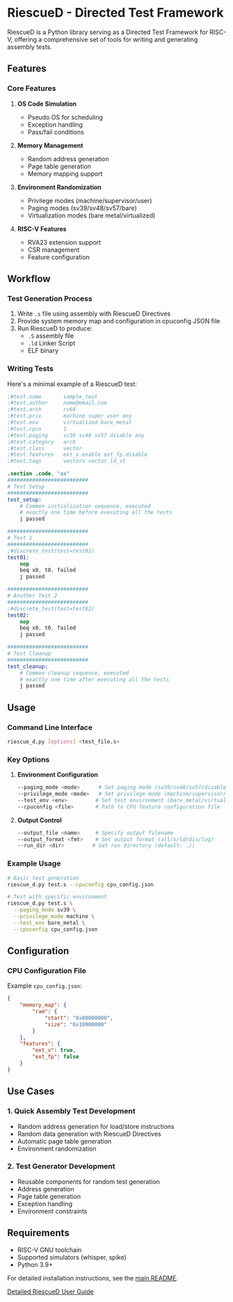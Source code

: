 # RiescueD - Directed Test Framework

RiescueD is a Python library serving as a Directed Test Framework for RISC-V, offering a comprehensive set of tools for writing and generating assembly tests.

## Features

### Core Features
1. **OS Code Simulation**
   - Pseudo OS for scheduling
   - Exception handling
   - Pass/fail conditions

2. **Memory Management**
   - Random address generation
   - Page table generation
   - Memory mapping support

3. **Environment Randomization**
   - Privilege modes (machine/supervisor/user)
   - Paging modes (sv39/sv48/sv57/bare)
   - Virtualization modes (bare metal/virtualized)

4. **RISC-V Features**
   - RVA23 extension support
   - CSR management
   - Feature configuration

## Workflow

### Test Generation Process
1. Write `.s` file using assembly with RiescueD Directives
2. Provide system memory map and configuration in cpuconfig JSON file
3. Run RiescueD to produce:
   - `.S` assembly file
   - `.ld` Linker Script
   - ELF binary

### Writing Tests
Here's a minimal example of a RiescueD test:
```s
;#test.name       sample_test
;#test.author     name@email.com
;#test.arch       rv64
;#test.priv       machine super user any
;#test.env        virtualized bare_metal
;#test.cpus       1
;#test.paging     sv39 sv48 sv57 disable any
;#test.category   arch
;#test.class      vector
;#test.features   ext_v.enable ext_fp.disable
;#test.tags       vectors vector_ld_st

.section .code, "ax"
##########################
# Test Setup
##########################
test_setup:
    # Common initialization sequence, executed
    # exactly one time before executing all the tests
    j passed

##########################
# Test 1
##########################
;#discrete_test(test=test01)
test01:
    nop
    beq x0, t0, failed
    j passed

##########################
# Another Test 2
##########################
;#discrete_test(test=test02)
test02:
    nop
    beq x0, t0, failed
    j passed

##########################
# Test Cleanup
##########################
test_cleanup:
    # Common cleanup sequence, executed
    # exactly one time after executing all the tests
    j passed

```

## Usage

### Command Line Interface
```bash
riescue_d.py [options] <test_file.s>
```

### Key Options
1. **Environment Configuration**
   ```bash
   --paging_mode <mode>      # Set paging mode (sv39/sv48/sv57/disable/any)
   --privilege_mode <mode>   # Set privilege mode (machine/supervisor/user/any)
   --test_env <env>         # Set test environment (bare_metal/virtualized)
   --cpuconfig <file>       # Path to CPU feature configuration file
   ```

2. **Output Control**
   ```bash
   --output_file <name>     # Specify output filename
   --output_format <fmt>    # Set output format (all/s/ld/dis/log)
   --run_dir <dir>         # Set run directory (default: ./)
   ```

### Example Usage
```bash
# Basic test generation
riescue_d.py test.s --cpuconfig cpu_config.json

# Test with specific environment
riescue_d.py test.s \
  --paging_mode sv39 \
  --privilege_mode machine \
  --test_env bare_metal \
  --cpuconfig cpu_config.json
```

## Configuration

### CPU Configuration File
Example `cpu_config.json`:
```json
{
    "memory_map": {
        "ram": {
            "start": "0x80000000",
            "size": "0x10000000"
        }
    },
    "features": {
        "ext_v": true,
        "ext_fp": false
    }
}
```

## Use Cases

### 1. Quick Assembly Test Development
- Random address generation for load/store instructions
- Random data generation with RiescueD Directives
- Automatic page table generation
- Environment randomization

### 2. Test Generator Development
- Reusable components for random test generation
- Address generation
- Page table generation
- Exception handling
- Environment constraints

## Requirements
- RISC-V GNU toolchain
- Supported simulators (whisper, spike)
- Python 3.9+

For detailed installation instructions, see the [main README](../../README.md).

[Detailed RiescueD User Guide](https://github.com/tenstorrent/riescue/blob/main/docs/public_source/user_guides/riescued_tutorial.rst)
